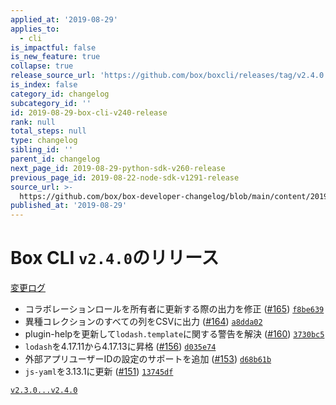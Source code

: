 ```yaml
---
applied_at: '2019-08-29'
applies_to:
  - cli
is_impactful: false
is_new_feature: true
collapse: true
release_source_url: 'https://github.com/box/boxcli/releases/tag/v2.4.0'
is_index: false
category_id: changelog
subcategory_id: ''
id: 2019-08-29-box-cli-v240-release
rank: null
total_steps: null
type: changelog
sibling_id: ''
parent_id: changelog
next_page_id: 2019-08-29-python-sdk-v260-release
previous_page_id: 2019-08-22-node-sdk-v1291-release
source_url: >-
  https://github.com/box/box-developer-changelog/blob/main/content/2019/08-29-box-cli-v240-release.md
published_at: '2019-08-29'
---
```

# Box CLI `v2.4.0`のリリース

[変更ログ](https://github.com/box/boxcli/blob/master/CHANGELOG.md#240-2019-08-29)

* コラボレーションロールを所有者に更新する際の出力を修正 ([#165](https://github.com/box/boxcli/pull/165)) [`f8be639`](https://github.com/box/boxcli/commit/f8be639)
* 異種コレクションのすべての列をCSVに出力 ([#164](https://github.com/box/boxcli/pull/164)) [`a8dda02`](https://github.com/box/boxcli/commit/a8dda02)
* plugin-helpを更新して`lodash.template`に関する警告を解決 ([#160](https://github.com/box/boxcli/pull/160)) [`3730bc5`](https://github.com/box/boxcli/commit/3730bc5)
* `lodash`を4.17.11から4.17.13に昇格 ([#156](https://github.com/box/boxcli/pull/156)) [`d035e74`](https://github.com/box/boxcli/commit/d035e74)
* 外部アプリユーザーIDの設定のサポートを追加 ([#153](https://github.com/box/boxcli/pull/153)) [`d68b61b`](https://github.com/box/boxcli/commit/d68b61b)
* `js-yaml`を3.13.1に更新 ([#151](https://github.com/box/boxcli/pull/151)) [`13745df`](https://github.com/box/boxcli/commit/13745df)

[`v2.3.0...v2.4.0`](https://github.com/box/boxcli/compare/`v2.3.0...v2.4.0`)
